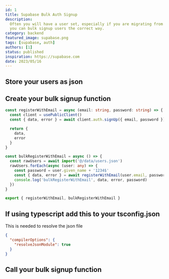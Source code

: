 ```yaml
---
id: 1
title: Supabase Bulk Auth Signup
description:
  Often you will have a user set, especially if you are migrating from another system. This is how
  you can bulk signup users the correct way.
category: backend
featured_image: supabase.png
tags: [supabase, auth]
authors: [1]
status: published
inspiration: https://supabase.com
date: 2023/05/16
---
```


## Store your users as json

## Create your bulk signup function

```ts
const registerWithEmail = async (email: string, password: string) => {
  const client = usePublicClient()
  const { data, error } = await client.auth.signUp({ email, password })

  return {
    data,
    error
  }
}

const bulkRegisterWithEmail = async () => {
  const rawUsers = await import('@/data/users.json')
  rawUsers.forEach(async (user: any) => {
    const password = user.given_name + '1234$'
    const { data, error } = await registerWithEmail(user.email, password)
    console.log('bulkRegisterWithEmail', data, error, password)
  })
}

export { registerWithEmail, bulkRegisterWithEmail }
```

## If using typescript add this to your tsconfig.json

This is needed to resolve the json file

```json
{
  "compilerOptions": {
    "resolveJsonModule": true
  }
}
```

## Call your bulk signup function
